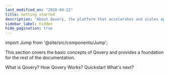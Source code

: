 ```yaml
---
last_modified_on: "2020-04-22"
title: Getting started
description: "About Qovery, the platform that accelerates and scales application development cycle with zero infrastructure management investment."
sidebar_label: hidden
hide_pagination: true
---
```


import Jump from '@site/src/components/Jump';

This section covers the basic concepts of Qovery and provides a foundation for the rest of the documentation.

<Jump to="/docs/getting-started/what-is-qovery/">What is Qovery?</Jump>
<Jump to="/docs/getting-started/how-qovery-works/">How Qovery Works?</Jump>
<Jump to="/docs/getting-started/quickstart/">Quickstart</Jump>
<Jump to="/docs/getting-started/whats-next/">What's next?</Jump>



